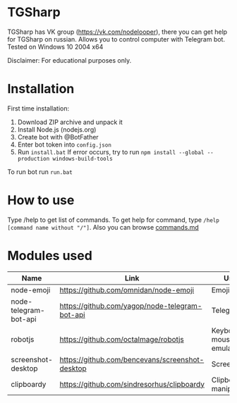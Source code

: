# TGSharp
TGSharp has VK group (https://vk.com/nodelooper), there you can get help for TGSharp on russian.
Allows you to control computer with Telegram bot. Tested on Windows 10 2004 x64

Disclaimer:
For educational purposes only.

# Installation
First time installation:
1. Download ZIP archive and unpack it
2. Install Node.js (nodejs.org)
3. Create bot with @BotFather
4. Enter bot token into ```config.json```
5. Run ```install.bat```
If error occurs, try to run ```npm install --global --production windows-build-tools```

To run bot run ```run.bat```

# How to use
Type /help to get list of commands. To get help for command, type ```/help [command name without "/"]```.
Also you can browse [commands.md](commands.md)

# Modules used
| Name                  | Link                                            | Usage                        |
|-----------------------|-------------------------------------------------|------------------------------|
| node-emoji            | https://github.com/omnidan/node-emoji           | Emojis                       |
| node-telegram-bot-api | https://github.com/yagop/node-telegram-bot-api  | Telegram API                 |
| robotjs               | https://github.com/octalmage/robotjs            | Keyboard and mouse emulation |
| screenshot-desktop    | https://github.com/bencevans/screenshot-desktop | Screenshots                  |
| clipboardy            | https://github.com/sindresorhus/clipboardy      | Clipboard manipulations      |
